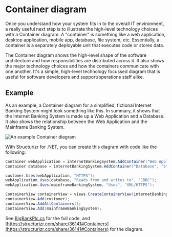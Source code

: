 # Container diagram

Once you understand how your system fits in to the overall IT environment, a really useful next step is to illustrate the high-level technology choices with a Container diagram. A "container" is something like a web application, desktop application, mobile app, database, file system, etc. Essentially, a container is a separately deployable unit that executes code or stores data.

The Container diagram shows the high-level shape of the software architecture and how responsibilities are distributed across it. It also shows the major technology choices and how the containers communicate with one another. It's a simple, high-level technology focussed diagram that is useful for software developers and support/operations staff alike.

## Example

As an example, a Container diagram for a simplified, fictional Internet Banking System might look something like this. In summary, it shows that the Internet Banking System is made up a Web Application and a Database. It also shows the relationship between the Web Application and the Mainframe Banking System.

![An example Container diagram](images/container-diagram-1.png)

With Structurizr for .NET, you can create this diagram with code like the following:

```c#
Container webApplication = internetBankingSystem.AddContainer("Web Application", "Provides all of the Internet banking functionality to customers.", "Java and Spring MVC");
Container database = internetBankingSystem.AddContainer("Database", "Stores interesting data.", "Relational Database Schema");

customer.Uses(webApplication, "HTTPS");
webApplication.Uses(database, "Reads from and writes to", "JDBC");
webApplication.Uses(mainframeBankingSystem, "Uses", "XML/HTTPS");

ContainerView containerView = views.CreateContainerView(internetBankingSystem, "Containers", "The container diagram for the Internet Banking System.");
containerView.Add(customer);
containerView.AddAllContainers();
containerView.Add(mainframeBankingSystem);
```

See [BigBankPlc.cs](https://github.com/structurizr/dotnet/blob/master/AtlasEngine.Modelling.C5.Examples/BigBankPlc.cs) for the full code, and [https://structurizr.com/share/36141#Containers](https://structurizr.com/share/36141#Containers) for the diagram.